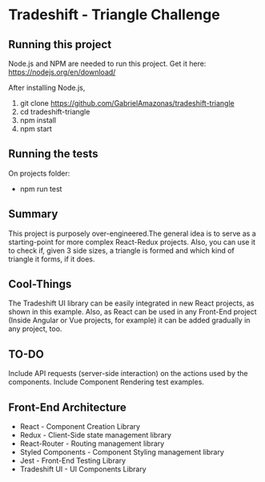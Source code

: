 # Tradeshift - Triangle Challenge

## Running this project

Node.js and NPM are needed to run this project. Get it here: https://nodejs.org/en/download/

After installing Node.js,

1. git clone https://github.com/GabrielAmazonas/tradeshift-triangle
2. cd tradeshift-triangle
3. npm install
4. npm start

## Running the tests
On projects folder:
- npm run test

## Summary
This project is purposely over-engineered.The general idea is to serve as a starting-point for more complex React-Redux projects.
Also, you can use it to check if, given 3 side sizes, a triangle is formed and which kind of triangle it forms, if it does.

## Cool-Things
The Tradeshift UI library can be easily integrated in new React projects, as shown in this example. Also, as React can be used in any Front-End project (Inside Angular or Vue projects, for example) it can be added gradually in any project, too.

## TO-DO
Include API requests (server-side interaction) on the actions used by the components.
Include Component Rendering test examples.


## Front-End Architecture
- React - Component Creation Library
- Redux - Client-Side state management library
- React-Router - Routing management library
- Styled Components - Component Styling management library
- Jest - Front-End Testing Library
- Tradeshift UI - UI Components Library

